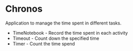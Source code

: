 # Chronos
Application to manage the time spent in different tasks.

<ul>
<li>TimeNotebook - Record the time spent in each activity</li>
<li>Timeout - Count down the specified time</li>
<li>Timer - Count the time spend</li>
</ul>
